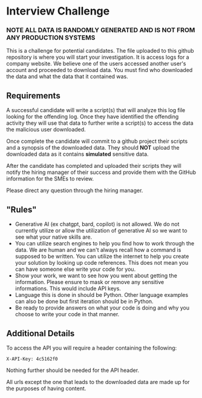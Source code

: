 # Interview Challenge
### NOTE ALL DATA IS RANDOMLY GENERATED AND IS NOT FROM ANY PRODUCTION SYSTEMS
This is a challenge for potential candidates. The file uploaded to this github repository is where you will start your investigation. It is access logs for a company website. We believe one of the users accessed another user's account and proceeded to download data. You must find who downloaded the data and what the data that it contained was.

## Requirements
A successful candidate will write a script(s) that will analyze this log file looking for the offending log. Once they have identified the offending activity they will use that data to further write a script(s) to access the data the malicious user downloaded. 

Once complete the candidate will commit to a github project their scripts and a synopsis of the downloaded data. They should **NOT** upload the downloaded data as it contains **simulated** sensitive data. 

After the candidate has completed and uploaded their scripts they will notify the hiring manager of their success and provide them with the GitHub information for the SMEs to review. 

Please direct any question through the hiring manager. 

## "Rules"
- Generative AI (ex chatgpt, bard, copilot) is not allowed. We do not currently utilize or allow the utilization of generative AI so we want to see what your native skills are.
- You can utilize search engines to help you find how to work through the data. We are human and we can't always recall how a command is supposed to be written. You can utilize the internet to help you create your solution by looking up code references. This does not mean you can have someone else write your code for you. 
- Show your work, we want to see how you went about getting the information. Please ensure to mask or remove any sensitive informations. This would include API keys.
- Language this is done in should be Python. Other language examples can also be done but first iteration should be in Python. 
- Be ready to provide answers on what your code is doing and why you choose to write your code in that manner.

## Additional Details
To access the API you will require a header containing the following:

```X-API-Key: 4c5162f0```

Nothing further should be needed for the API header.

All urls except the one that leads to the downloaded data are made up for the purposes of having content.
